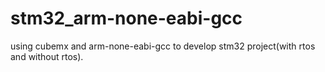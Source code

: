 # stm32_arm-none-eabi-gcc
using cubemx and arm-none-eabi-gcc to develop stm32 project(with rtos and without rtos).
